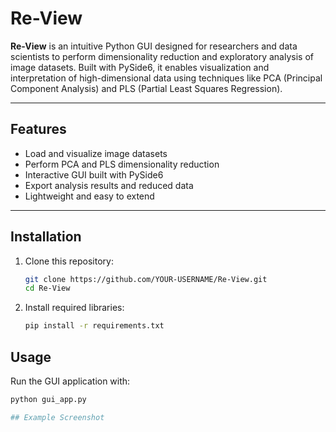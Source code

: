 # Re-View

**Re-View** is an intuitive Python GUI designed for researchers and data scientists to perform dimensionality reduction and exploratory analysis of image datasets. Built with PySide6, it enables visualization and interpretation of high-dimensional data using techniques like PCA (Principal Component Analysis) and PLS (Partial Least Squares Regression).

---

## Features
- Load and visualize image datasets
- Perform PCA and PLS dimensionality reduction
- Interactive GUI built with PySide6
- Export analysis results and reduced data
- Lightweight and easy to extend

---
  
## Installation

1. Clone this repository:
   ```bash
   git clone https://github.com/YOUR-USERNAME/Re-View.git
   cd Re-View
2. Install required libraries:
   ```bash
   pip install -r requirements.txt

## Usage
Run the GUI application with:
   ```bash
   python gui_app.py

## Example Screenshot
